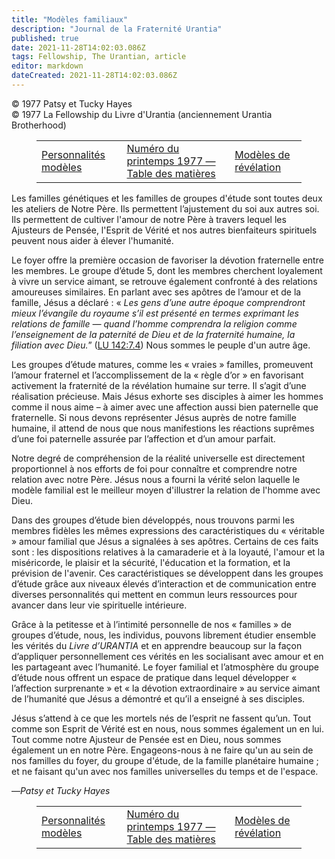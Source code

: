 ```yaml
---
title: "Modèles familiaux"
description: "Journal de la Fraternité Urantia"
published: true
date: 2021-11-28T14:02:03.086Z
tags: Fellowship, The Urantian, article
editor: markdown
dateCreated: 2021-11-28T14:02:03.086Z
---
```


<p class="v-card v-sheet theme--light grey lighten-3 px-2">© 1977 Patsy et Tucky Hayes<br>© 1977 La Fellowship du Livre d'Urantia (anciennement Urantia Brotherhood)</p>
<figure class="table chapter-navigator">
  <table>
    <tbody>
      <tr>
        <td>
        <a href="/fr/article/Berkeley_Elliott/Pattern_Personalities">
          <span class="mdi mdi-arrow-left-drop-circle"></span><span class="pl-2">Personnalités modèles</span>
        </a>
        </td>
        <td>
        <a href="/fr/index/articles_the_urantian#numéro-du-printemps-1977">
          <span class="mdi mdi-book-open-variant"></span><span class="pl-2">Numéro du printemps 1977 — Table des matières</span>
        </a>
        </td>
        <td>
        <a href="/fr/article/Dick_Schonberg/Patterns_Of_Revelation">
          <span class="pr-2">Modèles de révélation</span><span class="mdi mdi-arrow-right-drop-circle"></span>
        </a>
        </td>
      </tr>
    </tbody>
  </table>
</figure>



Les familles génétiques et les familles de groupes d'étude sont toutes deux les ateliers de Notre Père. Ils permettent l’ajustement du soi aux autres soi. Ils permettent de cultiver l'amour de notre Père à travers lequel les Ajusteurs de Pensée, l'Esprit de Vérité et nos autres bienfaiteurs spirituels peuvent nous aider à élever l'humanité.

Le foyer offre la première occasion de favoriser la dévotion fraternelle entre les membres. Le groupe d’étude 5, dont les membres cherchent loyalement à vivre un service aimant, se retrouve également confronté à des relations amoureuses similaires. En parlant avec ses apôtres de l’amour et de la famille, Jésus a déclaré : « _Les gens d’une autre époque comprendront mieux l’évangile du royaume s’il est présenté en termes exprimant les relations de famille — quand l’homme comprendra la religion comme l’enseignement de la paternité de Dieu et de la fraternité humaine, la filiation avec Dieu._” ([LU 142:7.4](/fr/The_Urantia_Book/142#p7_4)) Nous sommes le peuple d'un autre âge.

Les groupes d’étude matures, comme les « vraies » familles, promeuvent l’amour fraternel et l’accomplissement de la « règle d’or » en favorisant activement la fraternité de la révélation humaine sur terre. Il s’agit d’une réalisation précieuse. Mais Jésus exhorte ses disciples à aimer les hommes comme il nous aime – à aimer avec une affection aussi bien paternelle que fraternelle. Si nous devons représenter Jésus auprès de notre famille humaine, il attend de nous que nous manifestions les réactions suprêmes d’une foi paternelle assurée par l’affection et d’un amour parfait.

Notre degré de compréhension de la réalité universelle est directement proportionnel à nos efforts de foi pour connaître et comprendre notre relation avec notre Père. Jésus nous a fourni la vérité selon laquelle le modèle familial est le meilleur moyen d'illustrer la relation de l'homme avec Dieu.

Dans des groupes d’étude bien développés, nous trouvons parmi les membres fidèles les mêmes expressions des caractéristiques du « véritable » amour familial que Jésus a signalées à ses apôtres. Certains de ces faits sont : les dispositions relatives à la camaraderie et à la loyauté, l'amour et la miséricorde, le plaisir et la sécurité, l'éducation et la formation, et la prévision de l'avenir. Ces caractéristiques se développent dans les groupes d’étude grâce aux niveaux élevés d’interaction et de communication entre diverses personnalités qui mettent en commun leurs ressources pour avancer dans leur vie spirituelle intérieure.

Grâce à la petitesse et à l’intimité personnelle de nos « familles » de groupes d’étude, nous, les individus, pouvons librement étudier ensemble les vérités du _Livre d’URANTIA_ et en apprendre beaucoup sur la façon d’appliquer personnellement ces vérités en les socialisant avec amour et en les partageant avec l’humanité. Le foyer familial et l’atmosphère du groupe d’étude nous offrent un espace de pratique dans lequel développer « l’affection surprenante » et « la dévotion extraordinaire » au service aimant de l’humanité que Jésus a démontré et qu’il a enseigné à ses disciples.

Jésus s’attend à ce que les mortels nés de l’esprit ne fassent qu’un. Tout comme son Esprit de Vérité est en nous, nous sommes également un en lui. Tout comme notre Ajusteur de Pensée est en Dieu, nous sommes également un en notre Père. Engageons-nous à ne faire qu'un au sein de nos familles du foyer, du groupe d'étude, de la famille planétaire humaine ; et ne faisant qu'un avec nos familles universelles du temps et de l'espace.

—_Patsy et Tucky Hayes_



<figure class="table chapter-navigator">
  <table>
    <tbody>
      <tr>
        <td>
        <a href="/fr/article/Berkeley_Elliott/Pattern_Personalities">
          <span class="mdi mdi-arrow-left-drop-circle"></span><span class="pl-2">Personnalités modèles</span>
        </a>
        </td>
        <td>
        <a href="/fr/index/articles_the_urantian#numéro-du-printemps-1977">
          <span class="mdi mdi-book-open-variant"></span><span class="pl-2">Numéro du printemps 1977 — Table des matières</span>
        </a>
        </td>
        <td>
        <a href="/fr/article/Dick_Schonberg/Patterns_Of_Revelation">
          <span class="pr-2">Modèles de révélation</span><span class="mdi mdi-arrow-right-drop-circle"></span>
        </a>
        </td>
      </tr>
    </tbody>
  </table>
</figure>
